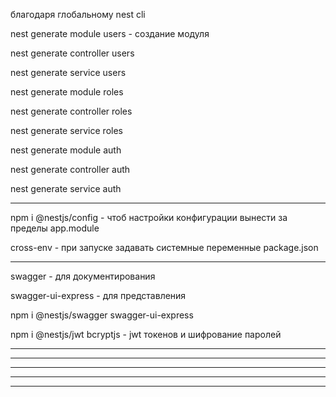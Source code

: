 благодаря глобальному nest cli

nest generate module users - создание модуля

nest generate controller users

nest generate service users


nest generate module roles

nest generate controller roles

nest generate service roles


nest generate module auth

nest generate controller auth

nest generate service auth

---

npm i @nestjs/config - чтоб настройки конфигурации вынести за пределы app.module

cross-env - при запуске задавать системные переменные package.json

---

swagger - для документирования

swagger-ui-express - для представления

npm i @nestjs/swagger swagger-ui-express


npm i @nestjs/jwt bcryptjs - jwt токенов и шифрование паролей

---

---

---

---

---
